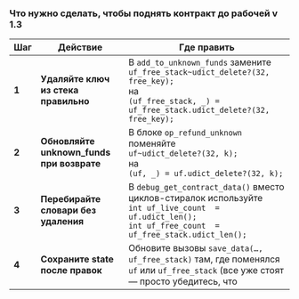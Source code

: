 ### Что нужно сделать, чтобы поднять контракт до рабочей **v 1.3**

| Шаг | Действие | Где править |
|----|-----------|-------------|
| **1** | **Удаляйте ключ из стека правильно** | В `add_to_unknown_funds` замените<br>`uf_free_stack~udict_delete?(32, free_key);`<br>на<br>`(uf_free_stack, _) = uf_free_stack.udict_delete?(32, free_key);` |
| **2** | **Обновляйте unknown_funds при возврате** | В блоке `op_refund_unknown` поменяйте<br>`uf~udict_delete?(32, k);`<br>на<br>`(uf, _) = uf.udict_delete?(32, k);` |
| **3** | **Перебирайте словари без удаления** | В `debug_get_contract_data()` вместо циклов-стиралок используйте<br>`int uf_live_count  = uf.udict_len();`<br>`int uf_free_count  = uf_free_stack.udict_len();` |
| **4** | **Сохраните state после правок** | Обновите вызовы `save_data(…, uf_free_stack)` там, где поменялся `uf` или `uf_free_stack` (все уже стоят — просто убедитесь, что 